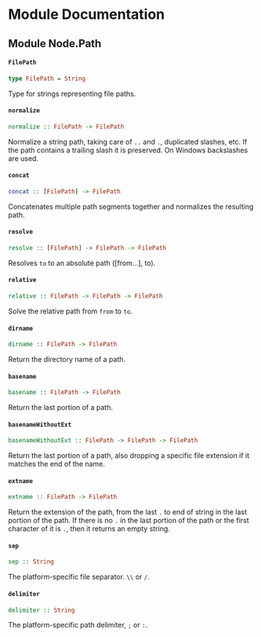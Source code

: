 # Module Documentation

## Module Node.Path

#### `FilePath`

``` purescript
type FilePath = String
```

Type for strings representing file paths.

#### `normalize`

``` purescript
normalize :: FilePath -> FilePath
```

Normalize a string path, taking care of `..` and `.`, duplicated slashes,
etc. If the path contains a trailing slash it is preserved. On Windows
backslashes are used.

#### `concat`

``` purescript
concat :: [FilePath] -> FilePath
```

Concatenates multiple path segments together and normalizes the resulting path.

#### `resolve`

``` purescript
resolve :: [FilePath] -> FilePath -> FilePath
```

Resolves `to` to an absolute path ([from...], to).

#### `relative`

``` purescript
relative :: FilePath -> FilePath -> FilePath
```

Solve the relative path from `from` to `to`.

#### `dirname`

``` purescript
dirname :: FilePath -> FilePath
```

Return the directory name of a path.

#### `basename`

``` purescript
basename :: FilePath -> FilePath
```

Return the last portion of a path.

#### `basenameWithoutExt`

``` purescript
basenameWithoutExt :: FilePath -> FilePath -> FilePath
```

Return the last portion of a path, also dropping a specific file extension
if it matches the end of the name.

#### `extname`

``` purescript
extname :: FilePath -> FilePath
```

Return the extension of the path, from the last `.` to end of string in the
last portion of the path. If there is no `.` in the last portion of the
path or the first character of it is `.`, then it returns an empty string.

#### `sep`

``` purescript
sep :: String
```

The platform-specific file separator. `\\` or `/`.

#### `delimiter`

``` purescript
delimiter :: String
```

The platform-specific path delimiter, `;` or `:`.



